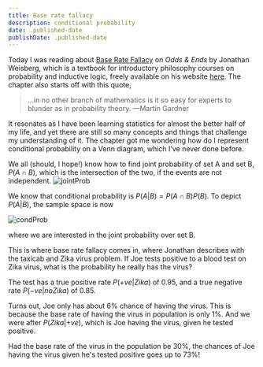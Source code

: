 ```yaml
---
title: Base rate fallacy
description: conditional probability
date: .published-date
publishDate: .published-date
---
```


Today I was reading about [Base Rate Fallacy](https://jonathanweisberg.org/vip/chbayes.html#baserate) on _Odds & Ends_ by Jonathan Weisberg, which is a textbook for introductory philosophy courses on probability and inductive logic, freely available on his website [here](https://jonathanweisberg.org/vip/). The chapter also starts off with this quote, 

> …in no other branch of mathematics is it so easy for experts to blunder as in probability theory.
> —Martin Gardner 

It resonates as I have been learning statistics for almost the better half of my life, and yet there are still so many concepts and things that challenge my understanding of it. The chapter got me wondering how do I represent conditional probability on a Venn diagram, which I've never done before. 

We all (should, I hope!) know how to find joint probability of set A and set B, $P(A\cap B)$, which is the intersection of the two, if the events are not independent. 
![jointProb](/images/jointProb.jpg)

We know that conditional probability is $P(A|B) = P(A\cap B)P(B)$. To depict $P(A|B)$, the sample space is now 

![condProb](/images/condProb.jpg)

where we are interested in the joint probability over set B.

This is where base rate fallacy comes in, where Jonathan describes with the taxicab and Zika virus problem. If Joe tests positive to a blood test on Zika virus, what is the probability he really has the virus? 

The test has a true positive rate $P(+ve | Zika)$ of 0.95, and a true negative rate $P(-ve | no Zika)$ of 0.85. 

Turns out, Joe only has about 6% chance of having the virus. This is because the base rate of having the virus in population is only 1%. And we were after $P(Zika | +ve)$, which is Joe having the virus, given he tested positive. 

Had the base rate of the virus in the population be 30%, the chances of Joe having the virus given he's tested positive goes up to 73%! 